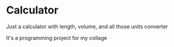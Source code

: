 # Calculator
Just a calculator with length, volume, and all those units converter


It's a programming project for my collage 
